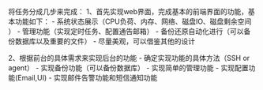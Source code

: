将任务分成几步来完成：
1、首先实现web界面，完成基本的前端界面的功能，基本功能如下：
    - 系统状态展示（CPU负荷、内存、网络、磁盘IO、磁盘剩余空间 ）
    - 管理功能（实现定时任务、配置通告邮箱）
    - 备份还原自动化进行（可以备份数据库以及重要的文件）
    - 尽量美观，可以借鉴其他的设计

2、根据前台的具体需求来实现后台的功能
    - 确定实现功能的具体方法（SSH or agent）
    - 实现备份功能（可以备份数据库）
    - 实现简单的管理功能
    - 实现配置功能(Email,UI)
    - 实现邮件告警功能和短信通知功能

